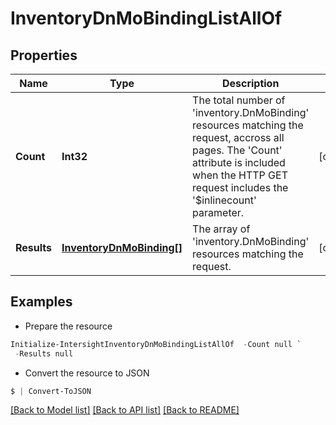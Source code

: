 # InventoryDnMoBindingListAllOf
## Properties

Name | Type | Description | Notes
------------ | ------------- | ------------- | -------------
**Count** | **Int32** | The total number of &#39;inventory.DnMoBinding&#39; resources matching the request, accross all pages. The &#39;Count&#39; attribute is included when the HTTP GET request includes the &#39;$inlinecount&#39; parameter. | [optional] 
**Results** | [**InventoryDnMoBinding[]**](InventoryDnMoBinding.md) | The array of &#39;inventory.DnMoBinding&#39; resources matching the request. | [optional] 

## Examples

- Prepare the resource
```powershell
Initialize-IntersightInventoryDnMoBindingListAllOf  -Count null `
 -Results null
```

- Convert the resource to JSON
```powershell
$ | Convert-ToJSON
```

[[Back to Model list]](../README.md#documentation-for-models) [[Back to API list]](../README.md#documentation-for-api-endpoints) [[Back to README]](../README.md)

